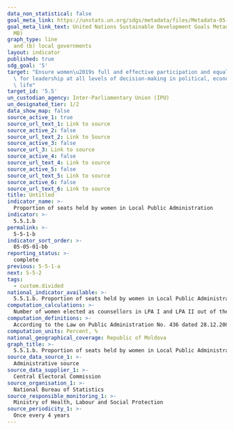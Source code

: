 ```yaml
---
data_non_statistical: false
goal_meta_link: https://unstats.un.org/sdgs/metadata/files/Metadata-05-05-01.pdf
goal_meta_link_text: United Nations Sustainable Development Goals Metadata (PDF 4.0
  MB)
graph_type: line
  and (b) local governments
layout: indicator
published: true
sdg_goal: '5'
target: "Ensure women\u2019s full and effective participation and equal opportunities\
  \ for leadership at all levels of decision-making in political, economic and public\
  \ life"
target_id: '5.5'
un_custodian_agency: Inter-Parliamentary Union (IPU)
un_designated_tier: 1/2
data_show_map: false
source_active_1: true
source_url_text_1: Link to source
source_active_2: false
source_url_text_2: Link to Source
source_active_3: false
source_url_3: Link to source
source_active_4: false
source_url_text_4: Link to source
source_active_5: false
source_url_text_5: Link to source
source_active_6: false
source_url_text_6: Link to source
title: Untitled
indicator_name: >-
  Proportion of seats held by women in Local Public Administration
indicator: >-
  5.5.1.b
permalink: >-
  5-5-1-b
indicator_sort_order: >-
  05-05-01-bb
reporting_status: >-
  complete
previous: 5-5-1-a
next: 5-5-2
tags:
  - custom.divided
national_indicator_available: >-
  5.5.1.b. Proportion of seats held by women in Local Public Administration
computation_calculations: >-
  Number of women elected as counsellors in LPA I and LPA II out of the total number of counsellors in LPA at the respective level  *100
computation_definitions: >-
  According to the Law on Public Administration No. 436 dated 28.12.2006, the mayor is entitled to pronounce himself/herself regarding all the debated projects and problems within local council meetings, without the right to vote and respectively should not be taken into consideration when calculating the indicator 5.5.1b. Global metadata imply for this indicator to take into consideration only the deliberative power, while in the Republic of Moldova the mayor is executive power.
computation_units: Percent, %
national_geographical_coverage: Republic of Moldova
graph_title: >-
  5.5.1.b. Proportion of seats held by women in Local Public Administration
source_data_source_1: >-
  Administrative source
source_data_supplier_1: >-
  Central Electoral Commission
source_organisation_1: >-
  National Bureau of Statistics
source_responsible_monitoring_1: >-
  Ministry of Health, Labour and Social Protection
source_periodicity_1: >-
  Once every 4 years
---
```


